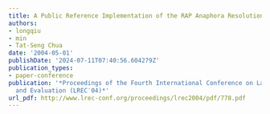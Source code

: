 ```yaml
---
title: A Public Reference Implementation of the RAP Anaphora Resolution Algorithm
authors:
- longqiu
- min
- Tat-Seng Chua
date: '2004-05-01'
publishDate: '2024-07-11T07:40:56.604279Z'
publication_types:
- paper-conference
publication: '*Proceedings of the Fourth International Conference on Language Resources
  and Evaluation (LREC′04)*'
url_pdf: http://www.lrec-conf.org/proceedings/lrec2004/pdf/778.pdf
---
```

